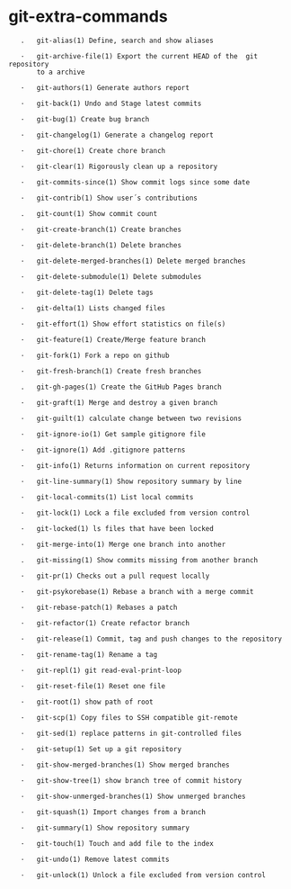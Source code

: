 # git-extra-commands

       .   git-alias(1) Define, search and show aliases

       ·   git-archive-file(1) Export the current HEAD of the  git  repository
           to a archive

       ·   git-authors(1) Generate authors report

       ·   git-back(1) Undo and Stage latest commits

       ·   git-bug(1) Create bug branch

       ·   git-changelog(1) Generate a changelog report

       ·   git-chore(1) Create chore branch

       ·   git-clear(1) Rigorously clean up a repository

       ·   git-commits-since(1) Show commit logs since some date

       ·   git-contrib(1) Show user´s contributions

       .   git-count(1) Show commit count

       ·   git-create-branch(1) Create branches

       ·   git-delete-branch(1) Delete branches

       ·   git-delete-merged-branches(1) Delete merged branches

       ·   git-delete-submodule(1) Delete submodules

       ·   git-delete-tag(1) Delete tags

       ·   git-delta(1) Lists changed files

       ·   git-effort(1) Show effort statistics on file(s)

       ·   git-feature(1) Create/Merge feature branch

       ·   git-fork(1) Fork a repo on github

       ·   git-fresh-branch(1) Create fresh branches

       .   git-gh-pages(1) Create the GitHub Pages branch

       ·   git-graft(1) Merge and destroy a given branch

       ·   git-guilt(1) calculate change between two revisions

       ·   git-ignore-io(1) Get sample gitignore file

       ·   git-ignore(1) Add .gitignore patterns

       ·   git-info(1) Returns information on current repository

       ·   git-line-summary(1) Show repository summary by line

       ·   git-local-commits(1) List local commits

       ·   git-lock(1) Lock a file excluded from version control

       ·   git-locked(1) ls files that have been locked

       ·   git-merge-into(1) Merge one branch into another

       .   git-missing(1) Show commits missing from another branch

       ·   git-pr(1) Checks out a pull request locally

       ·   git-psykorebase(1) Rebase a branch with a merge commit

       ·   git-rebase-patch(1) Rebases a patch

       ·   git-refactor(1) Create refactor branch

       ·   git-release(1) Commit, tag and push changes to the repository

       ·   git-rename-tag(1) Rename a tag

       ·   git-repl(1) git read-eval-print-loop

       ·   git-reset-file(1) Reset one file

       ·   git-root(1) show path of root

       ·   git-scp(1) Copy files to SSH compatible git-remote

       ·   git-sed(1) replace patterns in git-controlled files

       ·   git-setup(1) Set up a git repository

       ·   git-show-merged-branches(1) Show merged branches

       ·   git-show-tree(1) show branch tree of commit history

       ·   git-show-unmerged-branches(1) Show unmerged branches

       ·   git-squash(1) Import changes from a branch

       ·   git-summary(1) Show repository summary

       ·   git-touch(1) Touch and add file to the index

       ·   git-undo(1) Remove latest commits

       ·   git-unlock(1) Unlock a file excluded from version control


